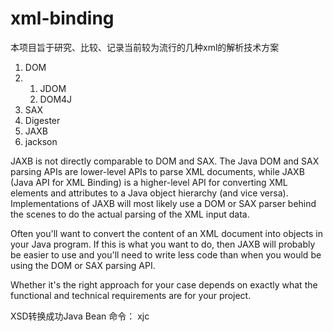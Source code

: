 # xml-binding

本项目旨于研究、比较、记录当前较为流行的几种xml的解析技术方案

1. DOM
2. 1. JDOM
   2. DOM4J
3. SAX
4. Digester
5. JAXB
6. jackson

JAXB is not directly comparable to DOM and SAX. The Java DOM and SAX parsing APIs are lower-level APIs to parse XML documents, while JAXB (Java API for XML Binding) is a higher-level API for converting XML elements and attributes to a Java object hierarchy (and vice versa). Implementations of JAXB will most likely use a DOM or SAX parser behind the scenes to do the actual parsing of the XML input data.

Often you'll want to convert the content of an XML document into objects in your Java program. If this is what you want to do, then JAXB will probably be easier to use and you'll need to write less code than when you would be using the DOM or SAX parsing API.

Whether it's the right approach for your case depends on exactly what the functional and technical requirements are for your project.

XSD转换成功Java Bean 命令： xjc